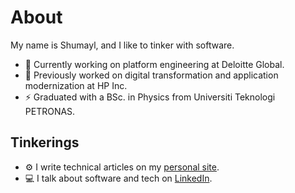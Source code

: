 # About
My name is Shumayl, and I like to tinker with software.
- 🏢 Currently working on platform engineering at Deloitte Global.
- 🤖 Previously worked on digital transformation and application modernization at HP Inc.
- ⚡️ Graduated with a BSc. in Physics from Universiti Teknologi PETRONAS.

## Tinkerings
- ⚙️ I write technical articles on my [personal site](https://www.shumayl.site/).
- 💻 I talk about software and tech on [LinkedIn](https://www.linkedin.com/in/shumayl-111/).
